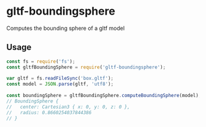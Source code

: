# gltf-boundingsphere
Computes the bounding sphere of a gltf model

## Usage

```javascript
const fs = require('fs');
const gltfBoundingSphere = require('gltf-boundingsphere');
 
var gltf = fs.readFileSync('box.gltf'); 
const model = JSON.parse(gltf, 'utf8');
 
const boundingSphere = gltfBoundingSphere.computeBoundingSphere(model);
// BoundingSphere {
//   center: Cartesian3 { x: 0, y: 0, z: 0 },
//   radius: 0.8660254037844386 
// }
```
